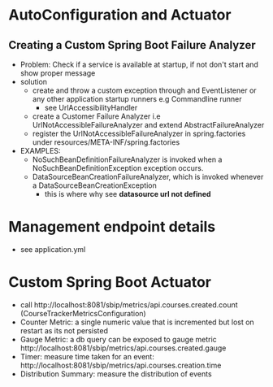 # AutoConfiguration and Actuator

## Creating a Custom Spring Boot Failure Analyzer
- Problem: Check if a service is available at startup, if not don't start and show proper message
- solution
  - create and throw a custom exception through and EventListener or any other application startup runners e.g Commandline runner
    - see UrlAccessibilityHandler
  - create a Customer Failure Analyzer i.e UrlNotAccessibleFailureAnalyzer and extend AbstractFailureAnalyzer<CustomException>
  - register the UrlNotAccessibleFailureAnalyzer in spring.factories under resources/META-INF/spring.factories
- EXAMPLES: 
  - NoSuchBeanDefinitionFailureAnalyzer is invoked when a NoSuchBeanDefinitionException exception occurs.
  - DataSourceBeanCreationFailureAnalyzer, which is invoked whenever a DataSourceBeanCreationException
    - this is where why see **datasource url not defined**

# Management endpoint details
- see application.yml

# Custom Spring Boot Actuator
- call http://localhost:8081/sbip/metrics/api.courses.created.count  (CourseTrackerMetricsConfiguration)
- Counter Metric: a single numeric value that is incremented but lost on restart as its not persisted
- Gauge Metric: a db query can be exposed to gauge metric http://localhost:8081/sbip/metrics/api.courses.created.gauge
- Timer: measure time taken for an event: http://localhost:8081/sbip/metrics/api.courses.creation.time
- Distribution Summary: measure the distribution of events

